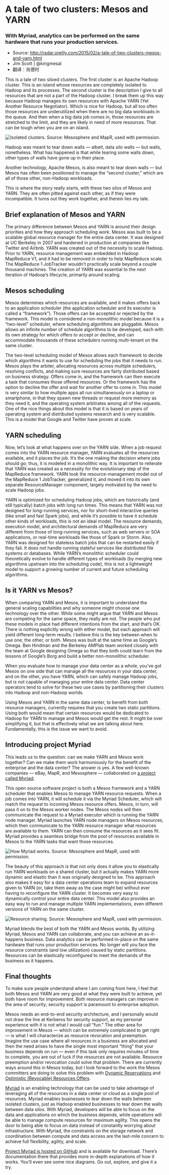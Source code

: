 
# A tale of two clusters: Mesos and YARN

### With Myriad, analytics can be performed on the same hardware that runs your production services.

* Source: http://radar.oreilly.com/2015/02/a-tale-of-two-clusters-mesos-and-yarn.html
*  Jim Scott |	@kingmesal
*  翻译：肖德时

This is a tale of two siloed clusters. The first cluster is an Apache Hadoop cluster. This is an island whose resources are completely isolated to Hadoop and its processes. The second cluster is the description I give to all resources that are not a part of the Hadoop cluster. I break them up this way because Hadoop manages its own resources with Apache YARN (Yet Another Resource Negotiator). Which is nice for Hadoop, but all too often those resources are underutilized when there are no big data workloads in the queue. And then when a big data job comes in, those resources are stretched to the limit, and they are likely in need of more resources. That can be tough when you are on an island.

![Isolated clusters. Source: Mesosphere and MapR, used with permission.](http://s.radar.oreilly.com/wp-files/2/2015/02/static-partition.jpg)

Hadoop was meant to tear down walls — albeit, data silo walls — but walls, nonetheless. What has happened is that while tearing some walls down, other types of walls have gone up in their place.

Another technology, Apache Mesos, is also meant to tear down walls — but Mesos has often been positioned to manage the “second cluster,” which are all of those other, non-Hadoop workloads.

This is where the story really starts, with these two silos of Mesos and YARN. They are often pitted against each other, as if they were incompatible. It turns out they work together, and therein lies my tale.


## Brief explanation of Mesos and YARN

The primary difference between Mesos and YARN is around their design priorities and how they approach scheduling work. Mesos was built to be a scalable global resource manager for the entire data center. It was designed at UC Berkeley in 2007 and hardened in production at companies like Twitter and Airbnb. YARN was created out of the necessity to scale Hadoop. Prior to YARN, resource management was embedded in Hadoop MapReduce V1, and it had to be removed in order to help MapReduce scale. The MapReduce 1 JobTracker wouldn’t practically scale beyond a couple thousand machines. The creation of YARN was essential to the next iteration of Hadoop’s lifecycle, primarily around scaling.


## Mesos scheduling

Mesos determines which resources are available, and it makes offers back to an application scheduler (the application scheduler and its executor is called a “framework”). Those offers can be accepted or rejected by the framework. This model is considered a non-monolithic model because it is a “two-level” scheduler, where scheduling algorithms are pluggable. Mesos allows an infinite number of schedule algorithms to be developed, each with its own strategy for which offers to accept or decline, and can accommodate thousands of these schedulers running multi-tenant on the same cluster.

The two-level scheduling model of Mesos allows each framework to decide which algorithms it wants to use for scheduling the jobs that it needs to run. Mesos plays the arbiter, allocating resources across multiple schedulers, resolving conflicts, and making sure resources are fairly distributed based on business strategy. Offers come in, and the framework can then execute a task that consumes those offered resources. Or the framework has the option to decline the offer and wait for another offer to come in. This model is very similar to how multiple apps all run simultaneously on a laptop or smartphone, in that they spawn new threads or request more memory as they need it, and the operating system arbitrates among all of the requests. One of the nice things about this model is that it is based on years of operating system and distributed systems research and is very scalable. This is a model that Google and Twitter have proven at scale.


## YARN scheduling

Now, let’s look at what happens over on the YARN side. When a job request comes into the YARN resource manager, YARN evaluates all the resources available, and it places the job. It’s the one making the decision where jobs should go; thus, it is modeled in a monolithic way. It is important to reiterate that YARN was created as a necessity for the evolutionary step of the MapReduce framework. YARN took the resource-management model out of the MapReduce 1 JobTracker, generalized it, and moved it into its own separate ResourceManager component, largely motivated by the need to scale Hadoop jobs.

YARN is optimized for scheduling Hadoop jobs, which are historically (and still typically) batch jobs with long run times. This means that YARN was not designed for long-running services, nor for short-lived interactive queries (like small and fast Spark jobs), and while it’s possible to have it schedule other kinds of workloads, this is not an ideal model. The resource demands, execution model, and architectural demands of MapReduce are very different from those of long-running services, such as web servers or SOA applications, or real-time workloads like those of Spark or Storm. Also, YARN was designed for stateless batch jobs that can be restarted easily if they fail. It does not handle running stateful services like distributed file systems or databases. While YARN’s monolithic scheduler could theoretically evolve to handle different types of workloads (by merging new algorithms upstream into the scheduling code), this is not a lightweight model to support a growing number of current and future scheduling algorithms.


## Is it YARN vs Mesos?

When comparing YARN and Mesos, it is important to understand the general scaling capabilities and why someone might choose one technology over the other. While some might argue that YARN and Mesos are competing for the same space, they really are not. The people who put these models in place had different intentions from the start, and that’s OK. There is nothing explicitly wrong with either model, but each approach will yield different long-term results. I believe this is the key between when to use one, the other, or both. Mesos was built at the same time as Google’s Omega. Ben Hindman and the Berkeley AMPlab team worked closely with the team at Google designing Omega so that they both could learn from the lessons of Google’s Borg and build a better non-monolithic scheduler.

When you evaluate how to manage your data center as a whole, you’ve got Mesos on one side that can manage all the resources in your data center, and on the other, you have YARN, which can safely manage Hadoop jobs, but is not capable of managing your entire data center. Data center operators tend to solve for these two use cases by partitioning their clusters into Hadoop and non-Hadoop worlds.

Using Mesos and YARN in the same data center, to benefit from both resource managers, currently requires that you create two static partitions. Using both would mean that certain resources would be dedicated to Hadoop for YARN to manage and Mesos would get the rest. It might be over simplifying it, but that is effectively what we are talking about here. Fundamentally, this is the issue we want to avoid.


## Introducing project Myriad
This leads us to the question: can we make YARN and Mesos work together? Can we make them work harmoniously for the benefit of the enterprise and the data center? The answer is yes. A few well-known companies — eBay, MapR, and Mesosphere — collaborated on [a project called Myriad](https://github.com/mesos/myriad).

This open source software project is both a Mesos framework and a YARN scheduler that enables Mesos to manage YARN resource requests. When a job comes into YARN, it will schedule it via the Myriad Scheduler, which will match the request to incoming Mesos resource offers. Mesos, in turn, will pass it on to the Mesos worker nodes. The Mesos nodes will then communicate the request to a Myriad executor which is running the YARN node manager. Myriad launches YARN node managers on Mesos resources, which then communicate to the YARN resource manager what resources are available to them. YARN can then consume the resources as it sees fit. Myriad provides a seamless bridge from the pool of resources available in Mesos to the YARN tasks that want those resources.

![How Myriad works. Source: Mesosphere and MapR, used with permission.](http://s.radar.oreilly.com/wp-files/2/2015/02/how-it-works.png)

The beauty of this approach is that not only does it allow you to elastically run YARN workloads on a shared cluster, but it actually makes YARN more dynamic and elastic than it was originally designed to be. This approach also makes it easy for a data center operations team to expand resources given to YARN (or, take them away as the case might be) without ever having to reconfigure the YARN cluster. It becomes very easy to dynamically control your entire data center. This model also provides an easy way to run and manage multiple YARN implementations, even different versions of YARN on the same cluster.

![Resource sharing. Source: Mesosphere and MapR, used with permission.](http://s.radar.oreilly.com/wp-files/2/2015/02/generic-nodes.png)

Myriad blends the best of both the YARN and Mesos worlds. By utilizing Myriad, Mesos and YARN can collaborate, and you can achieve an as-it-happens business. Data analytics can be performed in-place on the same hardware that runs your production services. No longer will you face the resource constraints (and low utilization) caused by static partitions. Resources can be elastically reconfigured to meet the demands of the business as it happens.


## Final thoughts

To make sure people understand where I am coming from here, I feel that both Mesos and YARN are very good at what they were built to achieve, yet both have room for improvement. Both resource managers can improve in the area of security; security support is paramount to enterprise adoption.

Mesos needs an end-to-end security architecture, and I personally would not draw the line at Kerberos for security support, as my personal experience with it is not what I would call “fun.” The other area for improvement in Mesos — which can be extremely complicated to get right — is what I will characterize as resource revocation and preemption. Imagine the use case where all resources in a business are allocated and then the need arises to have the single most important “thing” that your business depends on run — even if this task only requires minutes of time to complete, you are out of luck if the resources are not available. Resource preemption and/or revocation could solve that problem. There are currently ways around this in Mesos today, but I look forward to the work the Mesos committers are doing to solve this problem with [Dynamic Reservations](https://docs.google.com/a/mesosphere.io/document/d/1e3j69pfBgtc8xM00DhcuiMl6ImkEB5na0TzOMyzrg8A/edit#heading=h.9w255nt45ay3) and [Optimistic (Revocable) Resources Offers](https://issues.apache.org/jira/browse/MESOS-1607).

[Myriad](https://github.com/mesos/myriad) is an enabling technology that can be used to take advantage of leveraging all of the resources in a data center or cloud as a single pool of resources. Myriad enables businesses to tear down the walls between isolated clusters, just as Hadoop enabled businesses to tear down the walls between data silos. With Myriad, developers will be able to focus on the data and applications on which the business depends, while operations will be able to manage compute resources for maximum agility. This opens the door to being able to focus on data instead of constantly worrying about infrastructure. With Myriad, the constraints on the storage network and coordination between compute and data access are the last-mile concern to achieve full flexibility, agility, and scale.

[Project Myriad is hosted on GitHub](https://github.com/mesos/myriad) and is available for download. There’s documentation there that provides more in-depth explanations of how it works. You’ll even see some nice diagrams. Go out, explore, and give it a try.




